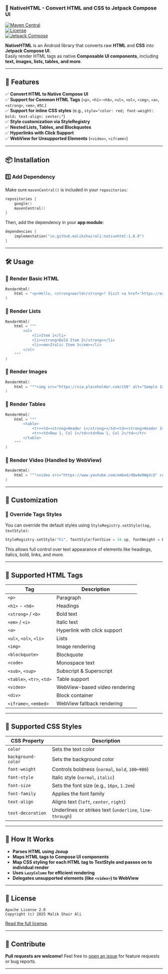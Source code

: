### **📜 NativeHTML - Convert HTML and CSS to Jetpack Compose UI**  

[![Maven Central](https://img.shields.io/maven-central/v/io.github.malikshairali/native-html)](https://central.sonatype.com/artifact/io.github.malikshairali/native-html/1.0.0)  
[![License](https://img.shields.io/badge/license-Apache%202.0-blue)](https://opensource.org/licenses/Apache-2.0)  
[![Jetpack Compose](https://img.shields.io/badge/Jetpack%20Compose-Supported-brightgreen)](https://developer.android.com/jetpack/compose)  

**NativeHTML** is an Android library that converts raw **HTML** and **CSS** into **Jetpack Compose UI**.  
Easily render HTML tags as native **Composable UI components**, including **text, images, lists, tables, and more**.  

---

## **🚀 Features**
✅ **Convert HTML to Native Compose UI**  
✅ **Support for Common HTML Tags** (`<p>`, `<h1>`-`<h6>`, `<ul>`, `<ol>`, `<img>`, `<a>`, `<strong>`, `<em>`, etc.)  
✅ **Support for inline CSS styles** (e.g., `style="color: red; font-weight: bold; text-align: center;"`)   
✅ **Style customization via StyleRegistry**   
✅ **Nested Lists, Tables, and Blockquotes**    
✅ **Hyperlinks with Click Support**  
✅ **WebView for Unsupported Elements** (`<video>`, `<iframe>`)  

---

## **📦 Installation**

### **1️⃣ Add Dependency**
Make sure `mavenCentral()` is included in your `repositories`:

```kotlin
repositories {
    google()
    mavenCentral()
}
```

Then, add the dependency in your **app module**:

```kotlin
dependencies {
    implementation("io.github.malikshairali:nativehtml:1.0.0")
}
```

---

## **🛠️ Usage**
### **🔹 Render Basic HTML**
```kotlin
RenderHtml(
    html = "<p>Hello, <strong>world</strong>! Visit <a href='https://example.com'>this link</a>.</p>"
)
```

### **🔹 Render Lists**
```kotlin
RenderHtml(
    html = """
        <ul>
            <li>Item 1</li>
            <li><strong>Bold Item 2</strong></li>
            <li><em>Italic Item 3</em></li>
        </ul>
    """
)
```

### **🔹 Render Images**
```kotlin
RenderHtml(
    html = """<img src="https://via.placeholder.com/150" alt="Sample Image" />"""
)
```

### **🔹 Render Tables**
```kotlin
RenderHtml(
    html = """
        <table>
            <tr><td><strong>Header 1</strong></td><td><strong>Header 2</strong></td></tr>
            <tr><td>Row 1, Col 1</td><td>Row 1, Col 2</td></tr>
        </table>
    """
)
```

### **🔹 Render Video (Handled by WebView)**
```kotlin
RenderHtml(
    html = """<video src="https://www.youtube.com/embed/dQw4w9WgXcQ" controls autoplay></video>"""
)
```

---

## **🎨 Customization**
### **🔹 Override Tags Styles**

You can override the default styles using `StyleRegistry.setStyle(tag, textStyle)`:
```kotlin
StyleRegistry.setStyle("h1", TextStyle(fontSize = 34.sp, fontWeight = FontWeight.Bold))
```

This allows full control over text appearance of elements like headings, italics, bold, links, and more.

---

## **📜 Supported HTML Tags**
| Tag | Description |
|---|---|
| `<p>` | Paragraph |
| `<h1>` - `<h6>` | Headings |
| `<strong>` / `<b>` | Bold text |
| `<em>` / `<i>` | Italic text |
| `<a>` | Hyperlink with click support |
| `<ul>`, `<ol>`, `<li>` | Lists |
| `<img>` | Image rendering |
| `<blockquote>` | Blockquote |
| `<code>` | Monospace text |
| `<sub>`, `<sup>` | Subscript & Superscript |
| `<table>`, `<tr>`, `<td>` | Table support |
| `<video>` | WebView-based video rendering |
| `<div>` | Block container |
| `<iframe>`, `<embed>` | WebView fallback rendering |

---

## **🎨 Supported CSS Styles**
| CSS Property        | Description                            |
|---------------------|----------------------------------------|
| `color`             | Sets the text color                    |
| `background-color`  | Sets the background color              |
| `font-weight`       | Controls boldness (`normal`, `bold`, `100`–`900`) |
| `font-style`        | Italic style (`normal`, `italic`)      |
| `font-size`         | Sets the font size (e.g., `16px`, `1.2em`) |
| `font-family`       | Applies the font family                |
| `text-align`        | Aligns text (`left`, `center`, `right`) |
| `text-decoration`   | Underlines or strikes text (`underline`, `line-through`) |

---

## **🔧 How It Works**
- **Parses HTML using Jsoup**
- **Maps HTML tags to Compose UI components**
- **Map CSS styling for each HTML tag to TextStyle and passes on to individual render** 
- **Uses `LazyColumn` for efficient rendering**
- **Delegates unsupported elements (like `<video>`) to WebView**

---

## **📄 License**
```
Apache License 2.0
Copyright (c) 2025 Malik Shair Ali
```
[Read the full license](https://opensource.org/licenses/Apache-2.0).

---

## **🚀 Contribute**
**Pull requests are welcome!** Feel free to [open an issue](https://github.com/malikshairali/nativehtml/issues) for feature requests or bug reports.

---
